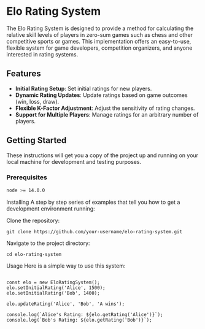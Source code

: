 # Elo Rating System

The Elo Rating System is designed to provide a method for calculating the relative skill levels of players in zero-sum games such as chess and other competitive sports or games. This implementation offers an easy-to-use, flexible system for game developers, competition organizers, and anyone interested in rating systems.

## Features

- **Initial Rating Setup**: Set initial ratings for new players.
- **Dynamic Rating Updates**: Update ratings based on game outcomes (win, loss, draw).
- **Flexible K-Factor Adjustment**: Adjust the sensitivity of rating changes.
- **Support for Multiple Players**: Manage ratings for an arbitrary number of players.

## Getting Started

These instructions will get you a copy of the project up and running on your local machine for development and testing purposes.

### Prerequisites

```bash
node >= 14.0.0
```

Installing
A step by step series of examples that tell you how to get a development environment running:

Clone the repository:
```
git clone https://github.com/your-username/elo-rating-system.git
```
Navigate to the project directory:
```
cd elo-rating-system
```
Usage
Here is a simple way to use this system:

```const EloRatingSystem = require('./EloRatingSystem');

const elo = new EloRatingSystem();
elo.setInitialRating('Alice', 1500);
elo.setInitialRating('Bob', 1400);

elo.updateRating('Alice', 'Bob', 'A wins');

console.log(`Alice's Rating: ${elo.getRating('Alice')}`);
console.log(`Bob's Rating: ${elo.getRating('Bob')}`);
```



